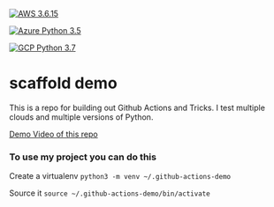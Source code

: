 [![AWS 3.6.15](https://github.com/sammykyu/scaffold/actions/workflows/aws.yml/badge.svg)](https://github.com/sammykyu/scaffold/actions/workflows/aws.yml)

[![Azure Python 3.5](https://github.com/sammykyu/scaffold/actions/workflows/main.yml/badge.svg)](https://github.com/sammykyu/scaffold/actions/workflows/main.yml)

[![GCP Python 3.7](https://github.com/sammykyu/scaffold/actions/workflows/gcp.yml/badge.svg)](https://github.com/sammykyu/scaffold/actions/workflows/gcp.yml)

# scaffold demo
This is a repo for building out Github Actions and Tricks.  I test multiple clouds and multiple versions of Python.


[Demo Video of this repo](https://www.youtube.com/watch?v=4gbUYOgALik)

### To use my project you can do this

Create a virtualenv
```python3 -m venv ~/.github-actions-demo```

Source it
```source ~/.github-actions-demo/bin/activate```
